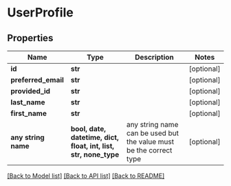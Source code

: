 # UserProfile


## Properties
Name | Type | Description | Notes
------------ | ------------- | ------------- | -------------
**id** | **str** |  | [optional] 
**preferred_email** | **str** |  | [optional] 
**provided_id** | **str** |  | [optional] 
**last_name** | **str** |  | [optional] 
**first_name** | **str** |  | [optional] 
**any string name** | **bool, date, datetime, dict, float, int, list, str, none_type** | any string name can be used but the value must be the correct type | [optional]

[[Back to Model list]](../README.md#documentation-for-models) [[Back to API list]](../README.md#documentation-for-api-endpoints) [[Back to README]](../README.md)


